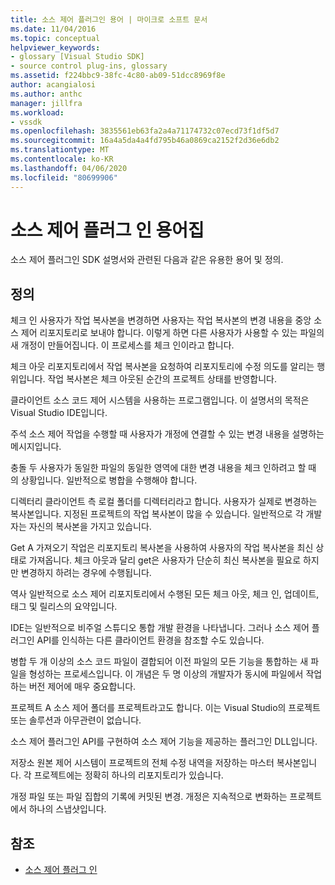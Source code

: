 ```yaml
---
title: 소스 제어 플러그인 용어 | 마이크로 소프트 문서
ms.date: 11/04/2016
ms.topic: conceptual
helpviewer_keywords:
- glossary [Visual Studio SDK]
- source control plug-ins, glossary
ms.assetid: f224bbc9-38fc-4c80-ab09-51dcc8969f8e
author: acangialosi
ms.author: anthc
manager: jillfra
ms.workload:
- vssdk
ms.openlocfilehash: 3835561eb63fa2a4a71174732c07ecd73f1df5d7
ms.sourcegitcommit: 16a4a5da4a4fd795b46a0869ca2152f2d36e6db2
ms.translationtype: MT
ms.contentlocale: ko-KR
ms.lasthandoff: 04/06/2020
ms.locfileid: "80699906"
---
```

# <a name="source-control-plug-in-glossary"></a>소스 제어 플러그 인 용어집
소스 제어 플러그인 SDK 설명서와 관련된 다음과 같은 유용한 용어 및 정의.

## <a name="definitions"></a>정의
 체크 인 사용자가 작업 복사본을 변경하면 사용자는 작업 복사본의 변경 내용을 중앙 소스 제어 리포지토리로 보내야 합니다. 이렇게 하면 다른 사용자가 사용할 수 있는 파일의 새 개정이 만들어집니다. 이 프로세스를 체크 인이라고 합니다.

 체크 아웃 리포지토리에서 작업 복사본을 요청하여 리포지토리에 수정 의도를 알리는 행위입니다. 작업 복사본은 체크 아웃된 순간의 프로젝트 상태를 반영합니다.

 클라이언트 소스 코드 제어 시스템을 사용하는 프로그램입니다. 이 설명서의 목적은 Visual Studio IDE입니다.

 주석 소스 제어 작업을 수행할 때 사용자가 개정에 연결할 수 있는 변경 내용을 설명하는 메시지입니다.

 충돌 두 사용자가 동일한 파일의 동일한 영역에 대한 변경 내용을 체크 인하려고 할 때 의 상황입니다. 일반적으로 병합을 수행해야 합니다.

 디렉터리 클라이언트 측 로컬 폴더를 디렉터리라고 합니다. 사용자가 실제로 변경하는 복사본입니다. 지정된 프로젝트의 작업 복사본이 많을 수 있습니다. 일반적으로 각 개발자는 자신의 복사본을 가지고 있습니다.

 Get A 가져오기 작업은 리포지토리 복사본을 사용하여 사용자의 작업 복사본을 최신 상태로 가져옵니다. 체크 아웃과 달리 get은 사용자가 단순히 최신 복사본을 필요로 하지만 변경하지 하려는 경우에 수행됩니다.

 역사 일반적으로 소스 제어 리포지토리에서 수행된 모든 체크 아웃, 체크 인, 업데이트, 태그 및 릴리스의 요약입니다.

 IDE는 일반적으로 비주얼 스튜디오 통합 개발 환경을 나타냅니다. 그러나 소스 제어 플러그인 API를 인식하는 다른 클라이언트 환경을 참조할 수도 있습니다.

 병합 두 개 이상의 소스 코드 파일이 결합되어 이전 파일의 모든 기능을 통합하는 새 파일을 형성하는 프로세스입니다. 이 개념은 두 명 이상의 개발자가 동시에 파일에서 작업하는 버전 제어에 매우 중요합니다.

 프로젝트 A 소스 제어 폴더를 프로젝트라고도 합니다. 이는 Visual Studio의 프로젝트 또는 솔루션과 아무관련이 없습니다.

 소스 제어 플러그인 API를 구현하여 소스 제어 기능을 제공하는 플러그인 DLL입니다.

 저장소 원본 제어 시스템이 프로젝트의 전체 수정 내역을 저장하는 마스터 복사본입니다. 각 프로젝트에는 정확히 하나의 리포지토리가 있습니다.

 개정 파일 또는 파일 집합의 기록에 커밋된 변경. 개정은 지속적으로 변화하는 프로젝트에서 하나의 스냅샷입니다.

## <a name="see-also"></a>참조
- [소스 제어 플러그 인](../extensibility/source-control-plug-ins.md)
